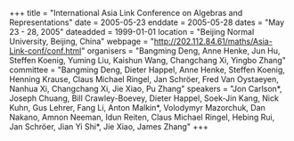 +++
title = "International Asia Link Conference on Algebras and Representations"
date = 2005-05-23
enddate = 2005-05-28
dates = "May 23 - 28, 2005"
dateadded = 1999-01-01
location = "Beijing Normal University, Beijing, China"
webpage = "http://202.112.84.61/maths/Asia-Link-conf/conf.html"
organisers = "Bangming Deng, Anne Henke, Jun Hu, Steffen Koenig, Yuming Liu, Kaishun Wang, Changchang Xi, Yingbo Zhang"
committee = "Bangming Deng, Dieter Happel, Anne Henke, Steffen Koenig, Henning Krause, Claus Michael Ringel, Jan Schröer, Fred Van Oystaeyen, Nanhua Xi, Changchang Xi, Jie Xiao, Pu Zhang"
speakers = "Jon Carlson*, Joseph Chuang, Bill Crawley-Boevey, Dieter Happel, Soek-Jin Kang, Nick Kuhn, Gus Lehrer, Fang Li, Anton Malkin*, Volodymyr Mazorchuk, Dan Nakano, Amnon Neeman, Idun Reiten, Claus Michael Ringel, Hebing Rui, Jan Schröer, Jian Yi Shi*, Jie Xiao, James Zhang"
+++
